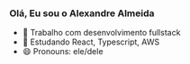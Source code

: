 ### Olá, Eu sou o Alexandre Almeida

- 🔭 Trabalho com desenvolvimento fullstack
- 🌱 Estudando React, Typescript, AWS
- 😄 Pronouns: ele/dele
